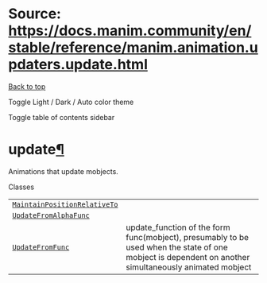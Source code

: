 # Source: https://docs.manim.community/en/stable/reference/manim.animation.updaters.update.html

[Back to top](#)

Toggle Light / Dark / Auto color theme

Toggle table of contents sidebar

update[¶](#module-manim.animation.updaters.update "Link to this heading")
=========================================================================

Animations that update mobjects.

Classes

|  |  |
| --- | --- |
| [`MaintainPositionRelativeTo`](manim.animation.updaters.update.MaintainPositionRelativeTo.html#manim.animation.updaters.update.MaintainPositionRelativeTo "manim.animation.updaters.update.MaintainPositionRelativeTo") |  |
| [`UpdateFromAlphaFunc`](manim.animation.updaters.update.UpdateFromAlphaFunc.html#manim.animation.updaters.update.UpdateFromAlphaFunc "manim.animation.updaters.update.UpdateFromAlphaFunc") |  |
| [`UpdateFromFunc`](manim.animation.updaters.update.UpdateFromFunc.html#manim.animation.updaters.update.UpdateFromFunc "manim.animation.updaters.update.UpdateFromFunc") | update\_function of the form func(mobject), presumably to be used when the state of one mobject is dependent on another simultaneously animated mobject |